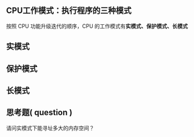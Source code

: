 ## CPU工作模式：执行程序的三种模式

按照 CPU 功能升级迭代的顺序，CPU 的工作模式有**实模式、保护模式、长模式**

## 实模式

## 保护模式

## 长模式

## 思考题( question )

请问实模式下能寻址多大的内存空间？